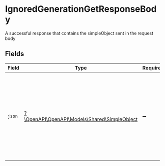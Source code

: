 # IgnoredGenerationGetResponseBody

A successful response that contains the simpleObject sent in the request body


## Fields

| Field                                                                                                                                                             | Type                                                                                                                                                              | Required                                                                                                                                                          | Description                                                                                                                                                       |
| ----------------------------------------------------------------------------------------------------------------------------------------------------------------- | ----------------------------------------------------------------------------------------------------------------------------------------------------------------- | ----------------------------------------------------------------------------------------------------------------------------------------------------------------- | ----------------------------------------------------------------------------------------------------------------------------------------------------------------- |
| `json`                                                                                                                                                            | [?\OpenAPI\OpenAPI\Models\Shared\SimpleObject](../../models/shared/SimpleObject.md)                                                                               | :heavy_minus_sign:                                                                                                                                                | A simple object that uses all our supported primitive types and enums and has optional properties.<br/><br/>[A link to the external docs.](https://docs.speakeasyapi.dev) |